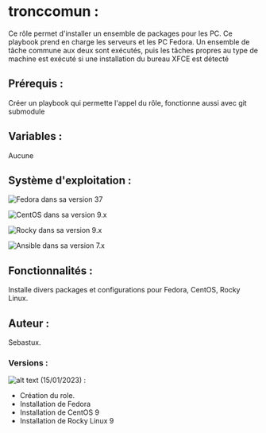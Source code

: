 # **tronccomun** :

Ce rôle permet d'installer un ensemble de packages pour les PC.
Ce playbook prend en charge les serveurs et les PC Fedora. Un ensemble de tâche commune aux deux sont exécutés, puis les tâches propres au type de
machine est exécuté si une installation du bureau XFCE est détecté


## **Prérequis** :
Créer un playbook qui permette l'appel du rôle, fonctionne aussi avec git submodule

## **Variables** :

Aucune

## **Système d'exploitation** :

![Fedora](https://img.shields.io/badge/Fedora-294172?style=for-the-badge&logo=fedora&logoColor=white) dans sa version 37

![CentOS](https://img.shields.io/badge/cent%20os-002260?style=for-the-badge&logo=centos&logoColor=F0F0F0) dans sa version 9.x

![Rocky](https://img.shields.io/badge/rocky-002260?style=for-the-badge&logo=centos&logoColor=F0F0F0) dans sa version 9.x

![Ansible](https://img.shields.io/badge/ansible-%231A1918.svg?style=for-the-badge&logo=ansible&logoColor=white) dans sa version 7.x

## **Fonctionnalités** :

Installe divers packages et configurations pour Fedora, CentOS, Rocky Linux.

## **Auteur** :
Sebastux.

### **Versions** :

![alt text](https://img.shields.io/badge/version-v1.0.0-brightgreen.svg "Logo Version") (15/01/2023) :

  - Création du role.
  - Installation de Fedora
  - Installation de CentOS 9
  - Installation de Rocky Linux 9
